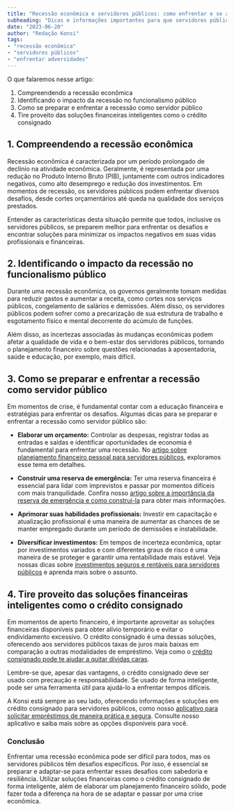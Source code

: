 ```yaml
---
title: "Recessão econômica e servidores públicos: como enfrentar e se adaptar"
subheading: "Dicas e informações importantes para que servidores públicos superem desafios em tempos difíceis."
date: "2023-06-20"
author: "Redação Konsi"
tags:
- "recessão econômica"
- "servidores públicos"
- "enfrentar adversidades"
---
```


O que falaremos nesse artigo:

1. Compreendendo a recessão econômica
2. Identificando o impacto da recessão no funcionalismo público
3. Como se preparar e enfrentar a recessão como servidor público
4. Tire proveito das soluções financeiras inteligentes como o crédito consignado

## 1. Compreendendo a recessão econômica

Recessão econômica é caracterizada por um período prolongado de declínio na atividade econômica. Geralmente, é representada por uma redução no Produto Interno Bruto (PIB), juntamente com outros indicadores negativos, como alto desemprego e redução dos investimentos. Em momentos de recessão, os servidores públicos podem enfrentar diversos desafios, desde cortes orçamentários até queda na qualidade dos serviços prestados. 

Entender as características desta situação permite que todos, inclusive os servidores públicos, se preparem melhor para enfrentar os desafios e encontrar soluções para minimizar os impactos negativos em suas vidas profissionais e financeiras.

## 2. Identificando o impacto da recessão no funcionalismo público

Durante uma recessão econômica, os governos geralmente tomam medidas para reduzir gastos e aumentar a receita, como cortes nos serviços públicos, congelamento de salários e demissões. Além disso, os servidores públicos podem sofrer como a precarização de sua estrutura de trabalho e esgotamento físico e mental decorrente do acúmulo de funções.

Além disso, as incertezas associadas às mudanças econômicas podem afetar a qualidade de vida e o bem-estar dos servidores públicos, tornando o planejamento financeiro sobre questões relacionadas à aposentadoria, saúde e educação, por exemplo, mais difícil.

## 3. Como se preparar e enfrentar a recessão como servidor público

Em momentos de crise, é fundamental contar com a educação financeira e estratégias para enfrentar os desafios. Algumas dicas para se preparar e enfrentar a recessão como servidor público são:

- __Elaborar um orçamento:__ Controlar as despesas, registrar todas as entradas e saídas e identificar oportunidades de economia é fundamental para enfrentar uma recessão. No [artigo sobre planejamento financeiro pessoal para servidores públicos](como-criar-e-seguir-um-oramento-financeiro-pessoal-para-servidores-pblicos.md), exploramos esse tema em detalhes.

- __Construir uma reserva de emergência:__ Ter uma reserva financeira é essencial para lidar com imprevistos e passar por momentos difíceis com mais tranquilidade. Confira nosso [artigo sobre a importância da reserva de emergência e como construí-la](a-importncia-da-reserva-de-emergncia-e-como-constru-la-com-inteligncia-financeira.md) para obter mais informações.

- __Aprimorar suas habilidades profissionais:__ Investir em capacitação e atualização profissional é uma maneira de aumentar as chances de se manter empregado durante um período de demissões e instabilidade.

- __Diversificar investimentos:__ Em tempos de incerteza econômica, optar por investimentos variados e com diferentes graus de risco é uma maneira de se proteger e garantir uma rentabilidade mais estável. Veja nossas dicas sobre [investimentos seguros e rentáveis para servidores públicos](investindo-seu-dinheiro-como-servidor-pblico-opes-seguras-e-rentveis.md) e aprenda mais sobre o assunto.

## 4. Tire proveito das soluções financeiras inteligentes como o crédito consignado

Em momentos de aperto financeiro, é importante aproveitar as soluções financeiras disponíveis para obter alívio temporário e evitar o endividamento excessivo. O crédito consignado é uma dessas soluções, oferecendo aos servidores públicos taxas de juros mais baixas em comparação a outras modalidades de empréstimo. Veja como o [crédito consignado pode te ajudar a quitar dívidas caras](como-usar-o-crdito-consignado-para-quitar-dvidas-caras.md).

Lembre-se que, apesar das vantagens, o crédito consignado deve ser usado com precaução e responsabilidade. Se usado de forma inteligente, pode ser uma ferramenta útil para ajudá-lo a enfrentar tempos difíceis.

A Konsi está sempre ao seu lado, oferecendo informações e soluções em crédito consignado para servidores públicos, como nosso [aplicativo para solicitar empréstimos de maneira prática e segura](app-de-emprestimo-para-negativado-qual-e-a-melhor-opcao.md). Consulte nosso aplicativo e saiba mais sobre as opções disponíveis para você.

### Conclusão

Enfrentar uma recessão econômica pode ser difícil para todos, mas os servidores públicos têm desafios específicos. Por isso, é essencial se preparar e adaptar-se para enfrentar esses desafios com sabedoria e resiliência. Utilizar soluções financeiras como o crédito consignado de forma inteligente, além de elaborar um planejamento financeiro sólido, pode fazer toda a diferença na hora de se adaptar e passar por uma crise econômica.
